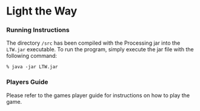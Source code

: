 # Light the Way

### Running Instructions

The directory `/src` has been compiled with the Processing jar into the `LTW.jar` executable. To run the program, simply execute the jar file with the following command:

```% java -jar LTW.jar```

### Players Guide

Please refer to the games player guide for instructions on how to play the game.